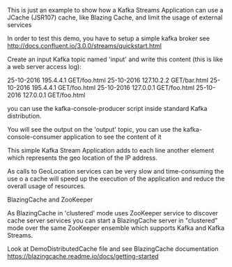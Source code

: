 This is just an example to show how a Kafka Streams Application can use a JCache (JSR107) cache, like Blazing Cache, and limit the usage of external services

In order to test this demo, you have to setup a simple kafka broker
see http://docs.confluent.io/3.0.0/streams/quickstart.html


Create an input Kafka topic named 'input' and write this content (this is like a web server access log): 

25-10-2016 195.4.4.1 GET/foo.html
25-10-2016 127.10.2.2 GET/bar.html
25-10-2016 195.4.4.1 GET/foo.html
25-10-2016 127.0.0.1 GET/foo.html
25-10-2016 127.0.0.1 GET/foo.html

you can use the kafka-console-producer script inside standard Kafka distribution.

You will see the output on the 'output' topic, you can use the kafka-console-consumer application to see the content of it

This simple Kafka Stream Application adds to each line another element which represents the geo location of the IP address.

As calls to GeoLocation services can be very slow and time-consuming the use o a cache will speed up the execution of the application and reduce the overall usage of resources.


BlazingCache and ZooKeeper

As BlazingCache in 'clustered' mode uses ZooKeeper service to discover cache server services you can start a BlazingCache server in "clustered" mode over the same ZooKeeper ensemble which supports Kafka and Kafka Streams.

Look at DemoDistributedCache file and see BlazingCache documentation https://blazingcache.readme.io/docs/getting-started